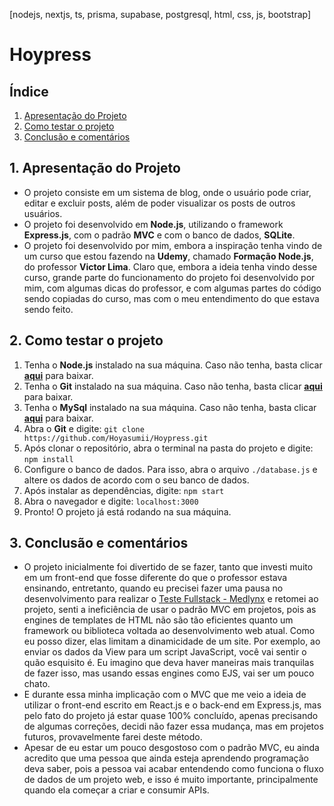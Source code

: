 [nodejs, nextjs, ts, prisma, supabase, postgresql, html, css, js, bootstrap]

# Hoypress

## Índice
1. [Apresentação do Projeto](#1-apresentação-do-projeto)
2. [Como testar o projeto](#2-como-testar-o-projeto)
3. [Conclusão e comentários](#3-conclusão-e-comentários)

## 1. Apresentação do Projeto
- O projeto consiste em um sistema de blog, onde o usuário pode criar, editar e excluir posts, além de poder visualizar os posts de outros usuários.
- O projeto foi desenvolvido em **Node.js**, utilizando o framework **Express.js**, com o padrão **MVC** e com o banco de dados, **SQLite**.
- O projeto foi desenvolvido por mim, embora a inspiração tenha vindo de um curso que estou fazendo na **Udemy**, chamado **Formação Node.js**, do professor **Victor Lima**. Claro que, embora a ideia tenha vindo desse curso, grande parte do funcionamento do projeto foi desenvolvido por mim, com algumas dicas do professor, e com algumas partes do código sendo copiadas do curso, mas com o meu entendimento do que estava sendo feito.

## 2. Como testar o projeto
1. Tenha o **Node.js** instalado na sua máquina. Caso não tenha, basta clicar [**aqui**](https://nodejs.org/en/) para baixar.
2. Tenha o **Git** instalado na sua máquina. Caso não tenha, basta clicar [**aqui**](https://git-scm.com/downloads) para baixar.
3. Tenha o **MySql** instalado na sua máquina. Caso não tenha, basta clicar [**aqui**](https://dev.mysql.com/downloads/) para baixar.
4. Abra o **Git** e digite: `git clone https://github.com/Hoyasumii/Hoypress.git`
5. Após clonar o repositório, abra o terminal na pasta do projeto e digite: `npm install`
6. Configure o banco de dados. Para isso, abra o arquivo `./database.js` e altere os dados de acordo com o seu banco de dados.
7. Após instalar as dependências, digite: `npm start`
8. Abra o navegador e digite: `localhost:3000`
9. Pronto! O projeto já está rodando na sua máquina.

## 3. Conclusão e comentários
- O projeto inicialmente foi divertido de se fazer, tanto que investi muito em um front-end que fosse diferente do que o professor estava ensinando, entretanto, quando eu precisei fazer uma pausa no desenvolvimento para realizar o [Teste Fullstack - Medlynx](https://github.com/Hoyasumii/teste-fullstack-medlynx) e retomei ao projeto, senti a ineficiência de usar o padrão MVC em projetos, pois as engines de templates de HTML não são tão eficientes quanto um framework ou biblioteca voltada ao desenvolvimento web atual. Como eu posso dizer, elas limitam a dinamicidade de um site. Por exemplo, ao enviar os dados da View para um script JavaScript, você vai sentir o quão esquisito é. Eu imagino que deva haver maneiras mais tranquilas de fazer isso, mas usando essas engines como EJS, vai ser um pouco chato.
- E durante essa minha implicação com o MVC que me veio a ideia de utilizar o front-end escrito em React.js e o back-end em Express.js, mas pelo fato do projeto já estar quase 100% concluído, apenas precisando de algumas correções, decidi não fazer essa mudança, mas em projetos futuros, provavelmente farei deste método.
- Apesar de eu estar um pouco desgostoso com o padrão MVC, eu ainda acredito que uma pessoa que ainda esteja aprendendo programação deva saber, pois a pessoa vai acabar entendendo como funciona o fluxo de dados de um projeto web, e isso é muito importante, principalmente quando ela começar a criar e consumir APIs.